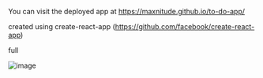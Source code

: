 You can visit the deployed app at https://maxnitude.github.io/to-do-app/

created using create-react-app (https://github.com/facebook/create-react-app)

full

![image](https://user-images.githubusercontent.com/60435090/112804851-8f095f80-907d-11eb-87d0-297409242c55.png)



